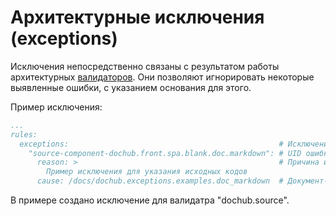 # Архитектурные исключения (exceptions)

Исключения непосредственно связаны с результатом работы архитектурных [валидаторов](/docs/dochub.rules.validators). 
Они позволяют игнорировать некоторые выявленные ошибки, с указанием основания для этого.

Пример исключения:
```yaml
...
rules:
  exceptions:                                               # Исключения для валидаторов
    "source-component-dochub.front.spa.blank.doc.markdown": # UID ошибки для исключения
      reason: >                                             # Причина исключения
        Пример исключения для указания исходных кодов
      cause: /docs/dochub.exceptions.examples.doc_markdown  # Документ-основание исключения...
```

В примере создано исключение для валидатра "dochub.source".



